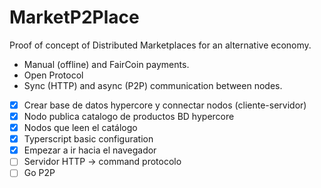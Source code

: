 # MarketP2Place

Proof of concept of Distributed Marketplaces for an alternative economy.

- Manual (offline) and FairCoin payments.
- Open Protocol
- Sync (HTTP) and async (P2P) communication between nodes.


- [x] Crear base de datos hypercore y connectar nodos (cliente-servidor)
- [x] Nodo publica catalogo de productos BD hypercore
- [x] Nodos que leen el catálogo
- [x] Typerscript basic configuration
- [x] Empezar a ir hacia el navegador
- [ ] Servidor HTTP -> command protocolo
- [ ] Go P2P